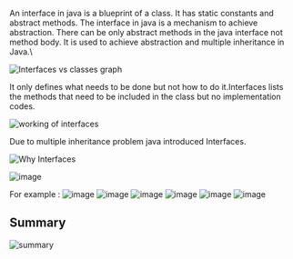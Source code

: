 An interface in java is a blueprint of a class. It has static constants and abstract methods. The interface in java is a mechanism to achieve abstraction. There can be only abstract methods in the java interface not method body. It is used to achieve abstraction and multiple inheritance in Java.\

![Interfaces vs classes graph](https://www.javatpoint.com/images/core/interfacerelation.jpg)

It only defines what needs to be done but not how to do it.Interfaces lists the methods that need to be included in the class but no implementation codes.

![working of interfaces](https://image.ibb.co/fFFRFo/Screenshot_70.png)

Due to multiple inheritance problem java introduced Interfaces.

![Why Interfaces](https://image.ibb.co/mSAF88/Screenshot_71.png)

![image](https://image.ibb.co/jJKmFo/Screenshot_72.png)

For example :
![image](https://image.ibb.co/khu3vo/Screenshot_75.png)
![image](https://image.ibb.co/hVxOvo/Screenshot_73.png)
![image](https://image.ibb.co/nrXqao/Screenshot_74.png)
![image](https://image.ibb.co/khu3vo/Screenshot_75.png)
![image](https://image.ibb.co/g7cOvo/Screenshot_76.png)
![image](https://image.ibb.co/mkAMgT/Screenshot_77.png)

## Summary

![summary](https://image.ibb.co/jcemFo/Screenshot_69.png)




